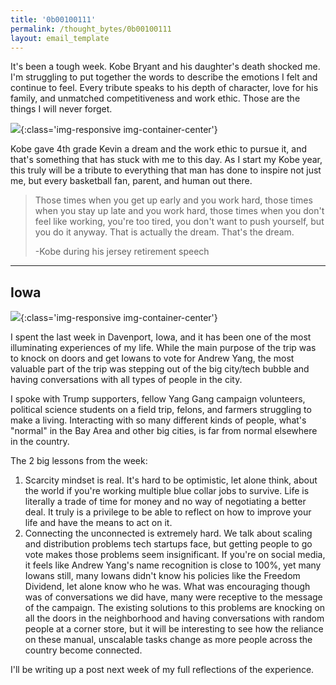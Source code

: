 ```yaml
---
title: '0b00100111'
permalink: /thought_bytes/0b00100111
layout: email_template
---
```


It's been a tough week. Kobe Bryant and his daughter's death shocked me. I'm struggling to put together the words to describe the emotions I felt and continue to feel. Every tribute speaks to his depth of character, love for his family, and unmatched competitiveness and work ethic. Those are the things I will never forget.

![](https://kevinarifin.com/images/thought_bytes/39/kobe.jpg){:class='img-responsive img-container-center'}

Kobe gave 4th grade Kevin a dream and the work ethic to pursue it, and that's something that has stuck with me to this day. As I start my Kobe year, this truly will be a tribute to everything that man has done to inspire not just me, but every basketball fan, parent, and human out there.

<!-- As an 8th grader, I still remember reading the first chapter of basketball book *The Art of a Beautiful Game* on Kobe Bryant and his work ethic over and over. I remember eating pizza with my 8th grade AAU team when Kobe had a tough game to beat the Celtics in game 7, watching his last game scoring 60 points in Soda Hall at Berkeley, and when I heard about his death sitting in a car in Parkside, Iowa. -->

> Those times when you get up early and you work hard, those times when you stay up late and you work hard, those times when you don't feel like working, you're too tired, you don't want to push yourself, but you do it anyway. That is actually the dream. That's the dream.
>
> -Kobe during his jersey retirement speech



<!-- A grown man playing basketball made me fall in love with the game of basketball, but it also made me fall in love with working hard and working smart. This is the first time someone famous, someone I didn’t even know, passed away and it almost brought me to tears.

The shadow of Kobe Bryant, his daughter Gianna, and the others on the helicopter loom over my thoughts this week. Life is all too short, and we need to spend as much of it as possible pursuing the things we believe in and with the people we love.

Spending the week -->

<hr class='after-post-hr'/>

## Iowa

![](https://kevinarifin.com/images/thought_bytes/39/yangiowa.jpeg){:class='img-responsive img-container-center'}


I spent the last week in Davenport, Iowa, and it has been one of the most illuminating experiences of my life. While the main purpose of the trip was to knock on doors and get Iowans to vote for Andrew Yang, the most valuable part of the trip was stepping out of the big city/tech bubble and having conversations with all types of people in the city.

I spoke with Trump supporters, fellow Yang Gang campaign volunteers, political science students on a field trip, felons, and farmers struggling to make a living. Interacting with so many different kinds of people, what's "normal" in the Bay Area and other big cities, is far from normal elsewhere in the country.

The 2 big lessons from the week:

1. Scarcity mindset is real. It's hard to be optimistic, let alone think, about the world if you're working multiple blue collar jobs to survive. Life is literally a trade of time for money and no way of negotiating a better deal. It truly is a privilege to be able to reflect on how to improve your life and have the means to act on it.
2. Connecting the unconnected is extremely hard. We talk about scaling and distribution problems tech startups face, but getting people to go vote makes those problems seem insignificant. If you're on social media, it feels like Andrew Yang's name recognition is close to 100%, yet many Iowans still, many Iowans didn't know his policies like the Freedom Dividend, let alone know who he was. What was encouraging though was of conversations we did have, many were receptive to the message of the campaign. The existing solutions to this problems are knocking on all the doors in the neighborhood and having conversations with random people at a corner store, but it will be interesting to see how the reliance on these manual, unscalable tasks change as more people across the country become connected.

<!-- Canvassing (knocking on people's doors) is hard work, and as an introvert, it made me grateful to have a job that mainly involves using my brain and sitting in front of a computer.

Iowa
- behind because people aren't on the internet. Leveraging your time and abilities
- logistical nightmare - made me realize the internet really gives you superpowers
- solving the problem of reaching people that can't be reached -->

<!-- Notes on interactions -->

I'll be writing up a post next week of my full reflections of the experience.

<!-- <hr class='after-post-hr'/>

## What I'm Reading

![](/images/books/innovators-dilemma.jpg){:class='img-responsive img-container-center'} -->
